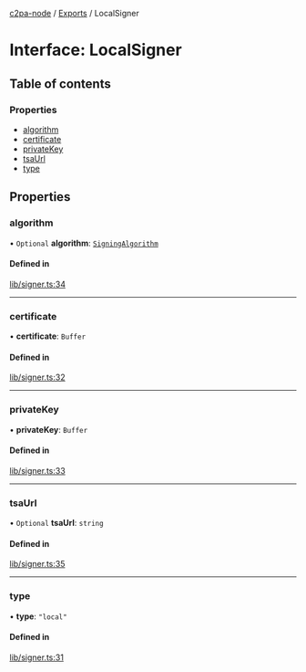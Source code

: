 [c2pa-node](../README.md) / [Exports](../modules.md) / LocalSigner

# Interface: LocalSigner

## Table of contents

### Properties

- [algorithm](LocalSigner.md#algorithm)
- [certificate](LocalSigner.md#certificate)
- [privateKey](LocalSigner.md#privatekey)
- [tsaUrl](LocalSigner.md#tsaurl)
- [type](LocalSigner.md#type)

## Properties

### algorithm

• `Optional` **algorithm**: [`SigningAlgorithm`](../enums/SigningAlgorithm.md)

#### Defined in

[lib/signer.ts:34](https://github.com/contentauth/c2pa-node/blob/c265b61/js-src/lib/signer.ts#L34)

___

### certificate

• **certificate**: `Buffer`

#### Defined in

[lib/signer.ts:32](https://github.com/contentauth/c2pa-node/blob/c265b61/js-src/lib/signer.ts#L32)

___

### privateKey

• **privateKey**: `Buffer`

#### Defined in

[lib/signer.ts:33](https://github.com/contentauth/c2pa-node/blob/c265b61/js-src/lib/signer.ts#L33)

___

### tsaUrl

• `Optional` **tsaUrl**: `string`

#### Defined in

[lib/signer.ts:35](https://github.com/contentauth/c2pa-node/blob/c265b61/js-src/lib/signer.ts#L35)

___

### type

• **type**: ``"local"``

#### Defined in

[lib/signer.ts:31](https://github.com/contentauth/c2pa-node/blob/c265b61/js-src/lib/signer.ts#L31)
